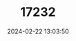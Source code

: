 ---
title: "17232"
category: "Phyllotis xanthopygus"
draft: false
date: 2024-02-22 13:03:50
languages:
  English: ["Yellow-rumped Leaf-eared Mouse"]
---